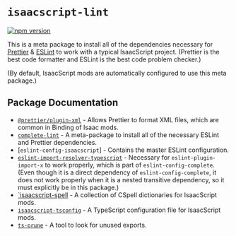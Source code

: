 # `isaacscript-lint`

[![npm version](https://img.shields.io/npm/v/isaacscript-lint.svg)](https://www.npmjs.com/package/isaacscript-lint)

This is a meta package to install all of the dependencies necessary for [Prettier](https://prettier.io/) & [ESLint](https://eslint.org/) to work with a typical IsaacScript project. (Prettier is the best code formatter and ESLint is the best code problem checker.)

(By default, IsaacScript mods are automatically configured to use this meta package.)

## Package Documentation

- [`@prettier/plugin-xml`](https://github.com/prettier/plugin-xml) - Allows Prettier to format XML files, which are common in Binding of Isaac mods.
- [`complete-lint`](https://complete-ts.github.io/overview.html) - A meta-package to install all of the necessary ESLint and Prettier dependencies.
- [`eslint-config-isaacscript`] - Contains the master ESLint configuration.
- [`eslint-import-resolver-typescript`](https://github.com/import-js/eslint-import-resolver-typescript) - Necessary for `eslint-plugin-import-x` to work properly, which is part of `eslint-config-complete`. (Even though it is a direct dependency of `eslint-config-complete`, it does not work properly when it is a nested transitive dependency, so it must explicitly be in this package.)
- [`isaacscript-spell](https://github.com/IsaacScript/isaacscript/tree/main/packages/isaacscript-spell) - A collection of CSpell dictionaries for IsaacScript mods.
- [`isaacscript-tsconfig`](https://github.com/IsaacScript/isaacscript/tree/main/packages/isaacscript-tsconfig) - A TypeScript configuration file for IsaacScript mods.
- [`ts-prune`](https://github.com/nadeesha/ts-prune) - A tool to look for unused exports.
